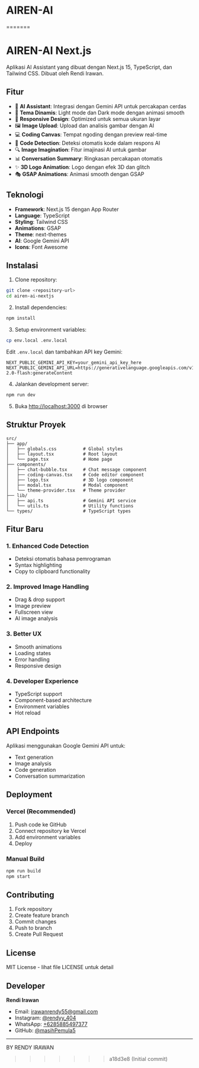 
# AIREN-AI
=======
# AIREN-AI Next.js

Aplikasi AI Assistant yang dibuat dengan Next.js 15, TypeScript, dan Tailwind CSS. Dibuat oleh Rendi Irawan.

## Fitur

- 🤖 **AI Assistant**: Integrasi dengan Gemini API untuk percakapan cerdas
- 🎨 **Tema Dinamis**: Light mode dan Dark mode dengan animasi smooth
- 📱 **Responsive Design**: Optimized untuk semua ukuran layar
- 🖼️ **Image Upload**: Upload dan analisis gambar dengan AI
- 💻 **Coding Canvas**: Tempat ngoding dengan preview real-time
- 📝 **Code Detection**: Deteksi otomatis kode dalam respons AI
- 🔍 **Image Imagination**: Fitur imajinasi AI untuk gambar
- 📊 **Conversation Summary**: Ringkasan percakapan otomatis
- ✨ **3D Logo Animation**: Logo dengan efek 3D dan glitch
- 🎭 **GSAP Animations**: Animasi smooth dengan GSAP

## Teknologi

- **Framework**: Next.js 15 dengan App Router
- **Language**: TypeScript
- **Styling**: Tailwind CSS
- **Animations**: GSAP
- **Theme**: next-themes
- **AI**: Google Gemini API
- **Icons**: Font Awesome

## Instalasi

1. Clone repository:
```bash
git clone <repository-url>
cd airen-ai-nextjs
```

2. Install dependencies:
```bash
npm install
```

3. Setup environment variables:
```bash
cp env.local .env.local
```

Edit `.env.local` dan tambahkan API key Gemini:
```
NEXT_PUBLIC_GEMINI_API_KEY=your_gemini_api_key_here
NEXT_PUBLIC_GEMINI_API_URL=https://generativelanguage.googleapis.com/v1beta/models/gemini-2.0-flash:generateContent
```

4. Jalankan development server:
```bash
npm run dev
```

5. Buka [http://localhost:3000](http://localhost:3000) di browser

## Struktur Proyek

```
src/
├── app/
│   ├── globals.css          # Global styles
│   ├── layout.tsx           # Root layout
│   └── page.tsx             # Home page
├── components/
│   ├── chat-bubble.tsx      # Chat message component
│   ├── coding-canvas.tsx    # Code editor component
│   ├── logo.tsx             # 3D logo component
│   ├── modal.tsx            # Modal component
│   └── theme-provider.tsx   # Theme provider
├── lib/
│   ├── api.ts               # Gemini API service
│   └── utils.ts             # Utility functions
└── types/                   # TypeScript types
```

## Fitur Baru

### 1. Enhanced Code Detection
- Deteksi otomatis bahasa pemrograman
- Syntax highlighting
- Copy to clipboard functionality

### 2. Improved Image Handling
- Drag & drop support
- Image preview
- Fullscreen view
- AI image analysis

### 3. Better UX
- Smooth animations
- Loading states
- Error handling
- Responsive design

### 4. Developer Experience
- TypeScript support
- Component-based architecture
- Environment variables
- Hot reload

## API Endpoints

Aplikasi menggunakan Google Gemini API untuk:
- Text generation
- Image analysis
- Code generation
- Conversation summarization

## Deployment

### Vercel (Recommended)
1. Push code ke GitHub
2. Connect repository ke Vercel
3. Add environment variables
4. Deploy

### Manual Build
```bash
npm run build
npm start
```

## Contributing

1. Fork repository
2. Create feature branch
3. Commit changes
4. Push to branch
5. Create Pull Request

## License

MIT License - lihat file LICENSE untuk detail

## Developer

**Rendi Irawan**
- Email: irawanrendy55@gmail.com
- Instagram: [@rendyy_404](https://www.instagram.com/rendyy_404)
- WhatsApp: [+6285885497377](https://wa.me/6285885497377)
- GitHub: [@masihPemula5](https://github.com/masihPemula5)

---

BY RENDY IRAWAN
>>>>>>> a18d3e8 (Initial commit)
